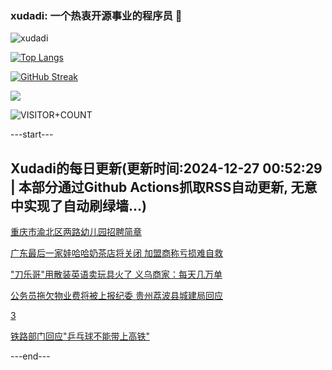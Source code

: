 ### xudadi: 一个热衷开源事业的程序员 👋

![xudadi](https://github-readme-stats-git-masterorgs-github-readme-stats-team.vercel.app/api?username=xudadi)

[![Top Langs](https://github-readme-stats.vercel.app/api/top-langs/?username=xudadi)](https://github.com/anuraghazra/github-readme-stats)

[![GitHub Streak](https://streak-stats.demolab.com?user=xudadi&locale=zh_Hans)](https://git.io/streak-stats)

![](https://raw.githubusercontent.com/xudadi/xudadi/main/assets/github-contribution-grid-snake.svg)

![VISITOR+COUNT](https://komarev.com/ghpvc/?username=xudadi&label=VISITOR+COUNT)


---start---

## Xudadi的每日更新(更新时间:2024-12-27 00:52:29 | 本部分通过Github Actions抓取RSS自动更新, 无意中实现了自动刷绿墙...)

[重庆市渝北区两路幼儿园招聘简章](https://www.gongkaoleida.com/article/2245975)

[广东最后一家娃哈哈奶茶店将关闭 加盟商称亏损难自救](https://m.163.com/news/article/JK9ENQ2505129QAF.html)

["刀乐哥"用散装英语卖玩具火了 义乌商家：每天几万单](https://m.163.com/news/article/JK9OUKSM0530JPVV.html)

[公务员拖欠物业费将被上报纪委 贵州荔波县城建局回应](https://m.163.com/news/article/JKB5B9GO055690HN.html)

[3](https://m.163.com/touch/news/sub/domestic)

[铁路部门回应"乒乓球不能带上高铁"](https://m.163.com/news/article/JK94Q2T50530JPVV.html)

---end---
